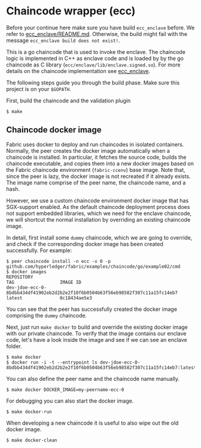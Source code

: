 <!---
Licensed under Creative Commons Attribution 4.0 International License
https://creativecommons.org/licenses/by/4.0/
--->
# Chaincode wrapper (ecc)

Before your continue here make sure you have build ``ecc_enclave`` before.
We refer to [ecc_enclave/README.md](../ecc_enclave). Otherwise, the build
might fail with the message `ecc_enclave build does not exist!`.

This is a go chaincode that is used to invoke the enclave. The chaincode logic
is implemented in C++ as enclave code and is loaded by by the go chaincode as
C library (``ecc/enclave/lib/enclave.signed.so``).  For more details on the
chaincode implementation see [ecc_enclave](../ecc_enclave).


The following steps guide you through the build phase. Make sure this project is on your `$GOPATH`.

First, build the chaincode and the validation plugin

    $ make

## Chaincode docker image

Fabric uses docker to deploy and run chaincodes in isolated containers. Normally, the peer creates the docker image
automatically when a chaincode is installed.  In particular, it fetches the source code, builds the chaincode
executable, and copies them into a new docker images based on the Fabric chaincode environment (`fabric-ccenv`) base
image.  Note that, since the peer is lazy, the docker image is not recreated if it already exists. The image name
comprise of the peer name, the chaincode name, and a hash.

However, we use a custom chaincode environment docker image that has SGX-support enabled.  As the default chaincode
deployment process does not support embedded libraries, which we need for the enclave chaincode, we will shortcut the
normal installation by overriding an existing chaincode image.

In detail, first install some `dummy` chaincode, which we are going to override, and check if the corresponding docker
image has been created successfully. For example:

    $ peer chaincode install -n ecc -v 0 -p github.com/hyperledger/fabric/examples/chaincode/go/example02/cmd 
    $ docker images
    REPOSITORY
    TAG                 IMAGE ID
    dev-jdoe-ecc-0-8bdbb434df41902eb2d2b2e2f10f6b0504b63f56eb98582f307c11a15fc14eb7
    latest              0c18434ae5e3

You can see that the peer has successfully created the docker image comprising the `dummy` chaincode.

Next, just run ``make docker`` to build and override the existing docker image with our private chaincode. To verify that
the image contains our enclave code, let's have a look inside the image and see if we can see an enclave folder.

    $ make docker
    $ docker run -i -t --entrypoint ls dev-jdoe-ecc-0-8bdbb434df41902eb2d2b2e2f10f6b0504b63f56eb98582f307c11a15fc14eb7:latest

You can also define the peer name and the chaincode name manually.

    $ make docker DOCKER_IMAGE=my-peername-ecc-0

For debugging you can also start the docker image.

    $ make docker-run

When developing a new chaincode it is useful to also wipe out the old docker image.

    $ make docker-clean 
